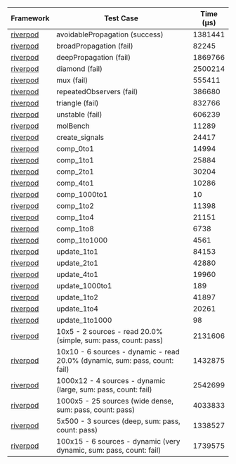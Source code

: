 | Framework | Test Case | Time (μs) |
| --- | --- | --- |
| [riverpod](https://github.com/rrousselGit/riverpod) | avoidablePropagation (success) | 1381441 |
| [riverpod](https://github.com/rrousselGit/riverpod) | broadPropagation (fail) | 82245 |
| [riverpod](https://github.com/rrousselGit/riverpod) | deepPropagation (fail) | 1869766 |
| [riverpod](https://github.com/rrousselGit/riverpod) | diamond (fail) | 2500214 |
| [riverpod](https://github.com/rrousselGit/riverpod) | mux (fail) | 555411 |
| [riverpod](https://github.com/rrousselGit/riverpod) | repeatedObservers (fail) | 386680 |
| [riverpod](https://github.com/rrousselGit/riverpod) | triangle (fail) | 832766 |
| [riverpod](https://github.com/rrousselGit/riverpod) | unstable (fail) | 606239 |
| [riverpod](https://github.com/rrousselGit/riverpod) | molBench | 11289 |
| [riverpod](https://github.com/rrousselGit/riverpod) | create_signals | 24417 |
| [riverpod](https://github.com/rrousselGit/riverpod) | comp_0to1 | 14994 |
| [riverpod](https://github.com/rrousselGit/riverpod) | comp_1to1 | 25884 |
| [riverpod](https://github.com/rrousselGit/riverpod) | comp_2to1 | 30204 |
| [riverpod](https://github.com/rrousselGit/riverpod) | comp_4to1 | 10286 |
| [riverpod](https://github.com/rrousselGit/riverpod) | comp_1000to1 | 10 |
| [riverpod](https://github.com/rrousselGit/riverpod) | comp_1to2 | 11398 |
| [riverpod](https://github.com/rrousselGit/riverpod) | comp_1to4 | 21151 |
| [riverpod](https://github.com/rrousselGit/riverpod) | comp_1to8 | 6738 |
| [riverpod](https://github.com/rrousselGit/riverpod) | comp_1to1000 | 4561 |
| [riverpod](https://github.com/rrousselGit/riverpod) | update_1to1 | 84153 |
| [riverpod](https://github.com/rrousselGit/riverpod) | update_2to1 | 42880 |
| [riverpod](https://github.com/rrousselGit/riverpod) | update_4to1 | 19960 |
| [riverpod](https://github.com/rrousselGit/riverpod) | update_1000to1 | 189 |
| [riverpod](https://github.com/rrousselGit/riverpod) | update_1to2 | 41897 |
| [riverpod](https://github.com/rrousselGit/riverpod) | update_1to4 | 20261 |
| [riverpod](https://github.com/rrousselGit/riverpod) | update_1to1000 | 98 |
| [riverpod](https://github.com/rrousselGit/riverpod) | 10x5 - 2 sources - read 20.0% (simple, sum: pass, count: pass) | 2131606 |
| [riverpod](https://github.com/rrousselGit/riverpod) | 10x10 - 6 sources - dynamic - read 20.0% (dynamic, sum: pass, count: fail) | 1432875 |
| [riverpod](https://github.com/rrousselGit/riverpod) | 1000x12 - 4 sources - dynamic (large, sum: pass, count: fail) | 2542699 |
| [riverpod](https://github.com/rrousselGit/riverpod) | 1000x5 - 25 sources (wide dense, sum: pass, count: pass) | 4033833 |
| [riverpod](https://github.com/rrousselGit/riverpod) | 5x500 - 3 sources (deep, sum: pass, count: pass) | 1338527 |
| [riverpod](https://github.com/rrousselGit/riverpod) | 100x15 - 6 sources - dynamic (very dynamic, sum: pass, count: fail) | 1739575 |
